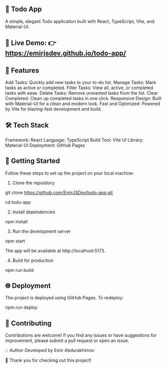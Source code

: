 ## 📝 Todo App

A simple, elegant Todo application built with React, TypeScript, Vite, and Material-UI.

## 🚀 Live Demo: 👉 https://emirjsdev.github.io/todo-app/

## 🌟 Features

Add Tasks: Quickly add new tasks to your to-do list.
Manage Tasks: Mark tasks as active or completed.
Filter Tasks: View all, active, or completed tasks with ease.
Delete Tasks: Remove unwanted tasks from the list.
Clear Completed: Clean up completed tasks in one click.
Responsive Design: Built with Material-UI for a clean and modern look.
Fast and Optimized: Powered by Vite for blazing-fast development and build.

## 🛠️ Tech Stack

Framework: React
Language: TypeScript
Build Tool: Vite
UI Library: Material-UI
Deployment: GitHub Pages

## 🚀 Getting Started

Follow these steps to set up the project on your local machine:

1. Clone the repository

git clone https://github.com/EmirJSDev/todo-app.git

cd todo-app

2. Install dependencies

npm install

3. Run the development server

npm start

The app will be available at http://localhost:5173.

4. Build for production

npm run build

## 🌐 Deployment
The project is deployed using GitHub Pages. To redeploy:

npm run deploy

## 🤝 Contributing
Contributions are welcome! If you find any issues or have suggestions for improvement, please submit a pull request or open an issue.

💡 Author
Developed by Emir Abdurakhimov

🎉 Thank you for checking out this project!
